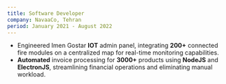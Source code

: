 ```yaml
---
title: Software Developer
company: NavaaCo, Tehran
period: January 2021 - August 2022
---
```


- Engineered Imen Gostar **IOT** admin panel, integrating **200+** connected fire modules on a centralized map for real-time monitoring capabilities.
- **Automated** invoice processing for **3000+** products using **NodeJS** and **ElectronJS**, streamlining financial operations and eliminating manual workload.
